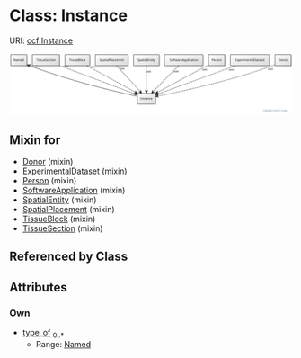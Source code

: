 
# Class: Instance



URI: [ccf:Instance](http://purl.org/ccf/Instance)


[![img](images/Instance.svg)](images/Instance.svg)

## Mixin for

 * [Donor](Donor.md) (mixin) 
 * [ExperimentalDataset](ExperimentalDataset.md) (mixin) 
 * [Person](Person.md) (mixin) 
 * [SoftwareApplication](SoftwareApplication.md) (mixin) 
 * [SpatialEntity](SpatialEntity.md) (mixin) 
 * [SpatialPlacement](SpatialPlacement.md) (mixin) 
 * [TissueBlock](TissueBlock.md) (mixin) 
 * [TissueSection](TissueSection.md) (mixin) 

## Referenced by Class


## Attributes


### Own

 * [type_of](type_of.md)  <sub>0..\*</sub>
     * Range: [Named](Named.md)
